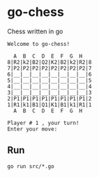 # go-chess
Chess written in go

```
Welcome to go-chess!

  A  B  C  D  E  F  G  H 
8|R2|k2|B2|Q2|K2|B2|k2|R2|8
7|P2|P2|P2|P2|P2|P2|P2|P2|7
6|__|__|__|__|__|__|__|__|6
5|__|__|__|__|__|__|__|__|5
4|__|__|__|__|__|__|__|__|4
3|__|__|__|__|__|__|__|__|3
2|P1|P1|P1|P1|P1|P1|P1|P1|2
1|R1|k1|B1|Q1|K1|B1|k1|R1|1
  A  B  C  D  E  F  G  H 

Player # 1 , your turn!
Enter your move:
```

## Run
`go run src/*.go`